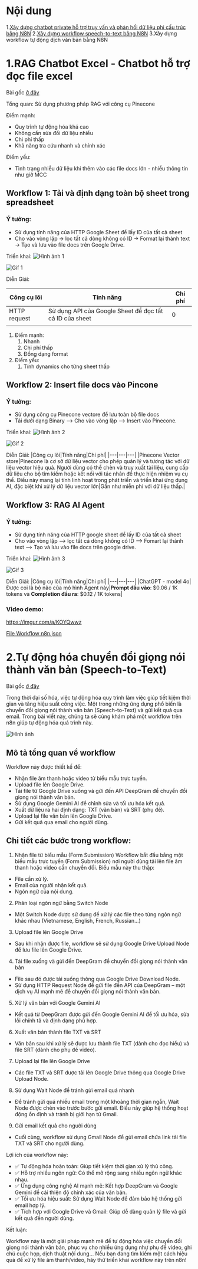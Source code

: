 # Nội dung
1.[Xây dựng chatbot private hỗ trợ truy vấn và phản hồi dữ liệu phi cấu trúc bằng N8N](https://github.com/hoanglong8/Document-Data-science/blob/main/S%C6%A1n%20-%20K%E1%BB%B9%20thu%E1%BA%ADt%20s%E1%BB%AD%20d%E1%BB%A5ng%20N8N%20%C4%91%E1%BB%83%20t%E1%BA%A1o%20chatbot%20%C4%91%E1%BB%8Dc%20d%E1%BB%AF%20li%E1%BB%87u%20phi%20c%E1%BA%A5u%20tr%C3%BAc%20t%E1%BB%AB%20Excel.md)
2.[Xây dựng workflow speech-to-text bằng N8N](https://github.com/hoanglong8/Document-Data-science/blob/main/S%C6%A1n%20-%20K%E1%BB%B9%20thu%E1%BA%ADt%20s%E1%BB%AD%20d%E1%BB%A5ng%20N8N%20%C4%91%E1%BB%83%20t%E1%BA%A1o%20chatbot%20%C4%91%E1%BB%8Dc%20d%E1%BB%AF%20li%E1%BB%87u%20phi%20c%E1%BA%A5u%20tr%C3%BAc%20t%E1%BB%AB%20Excel.md)
3.Xây dựng workflow tự động dịch văn bản bằng N8N

# 1.RAG Chatbot Excel - Chatbot hỗ trợ đọc file excel

Bài gốc [ở đây](https://shrub-midnight-a8f.notion.site/RAG-Chatbot-Excel-17e527e535d9808b827ff0c4c77fb976)

Tổng quan: Sử dụng phương pháp RAG với công cụ Pinecone

Điểm mạnh: 

- Quy trình tự động hóa khá cao
- Không cần sửa đổi dữ liệu nhiều
- Chi phí thấp
- Khả năng tra cứu nhanh và chính xác

Điểm yếu:

- Tình trạng nhiễu dữ liệu khi thêm vào các file docs lớn - nhiều thông tin như giờ MCC

## Workflow 1: Tải và định dạng toàn bộ sheet trong spreadsheet

### Ý tưởng:

- Sử dụng tính năng của HTTP Google Sheet để lấy ID của tất cả sheet
- Cho vào vòng lặp → lọc tất cả dòng không có ID → Format lại thành text → Tạo và lưu vào file docs trên Google Drive.

Triển khai:
![Hình ảnh 1](https://shrub-midnight-a8f.notion.site/image/https%3A%2F%2Fprod-files-secure.s3.us-west-2.amazonaws.com%2F043a9a8f-6006-44cb-b853-e7caf25e509c%2Fee4e5047-7d32-4192-be6b-4e9cc28195bd%2Fimage.png?table=block&id=184527e5-35d9-8027-98ad-c5641028362a&spaceId=043a9a8f-6006-44cb-b853-e7caf25e509c&width=1420&userId=&cache=v2)

![Gif 1](https://media2.giphy.com/media/v1.Y2lkPTc5MGI3NjExaGJweGQxOHF1ZzVzMjk2aTdlbmR5MTJsejJjdDJleTJoaHNrZWg5cyZlcD12MV9pbnRlcm5hbF9naWZfYnlfaWQmY3Q9Zw/8xEj3WObFBKvBJexCa/giphy.gif)

Diễn Giải:

| Công cụ lõi | Tính năng | Chi phí |
| --- | --- | --- |
| HTTP request | Sử dụng API của Google Sheet để đọc tất cả ID của sheet | 0 |
|  |  |  |
1. Điểm mạnh:
    1. Nhanh
    2. Chi phí thấp
    3. Đồng dạng format
2. Điểm yếu:
    1. Tính dynamics cho từng sheet thấp

## Workflow 2: Insert file docs vào Pincone

### Ý tưởng:

- Sử dụng công cụ Pinecone vectore để lưu toàn bộ file docs
- Tải dưới dạng Binary —> Cho vào vòng lặp —>  Insert vào Pinecone.

Triển khai:
![Hình ảnh 2](https://shrub-midnight-a8f.notion.site/image/https%3A%2F%2Fprod-files-secure.s3.us-west-2.amazonaws.com%2F043a9a8f-6006-44cb-b853-e7caf25e509c%2Fa89b5bdc-d5dc-466c-9c8a-5f642bf48c69%2Fimage.png?table=block&id=184527e5-35d9-80cd-9c27-fe83b352d36e&spaceId=043a9a8f-6006-44cb-b853-e7caf25e509c&width=1420&userId=&cache=v2)

![Gif 2](https://media3.giphy.com/media/v1.Y2lkPTc5MGI3NjExNTgybXVzcnczNTlleTVubjE4N3Njb2lvb2txODZrbHFuZ2doZjVqbyZlcD12MV9pbnRlcm5hbF9naWZfYnlfaWQmY3Q9Zw/ODA5iIQqJwiIRV2EyS/giphy.gif)

Diễn Giải:
|Công cụ lõi|Tính năng|Chi phí|
|---|---|---|
|Pinecone Vector store|Pinecone là cơ sở dữ liệu vector cho phép quản lý và tương tác với dữ liệu vector hiệu quả. Người dùng có thể chèn và truy xuất tài liệu, cung cấp dữ liệu cho bộ tìm kiếm hoặc kết nối với tác nhân để thực hiện nhiệm vụ cụ thể. Điều này mang lại tính linh hoạt trong phát triển và triển khai ứng dụng AI, đặc biệt khi xử lý dữ liệu vector lớn|Gần như miễn phí với dữ liệu thấp.|

## Workflow 3: RAG AI Agent

### Ý tưởng:

- Sử dụng tính năng của HTTP google sheet để lấy ID của tất cả sheet
- Cho vào vòng lặp —> lọc tất cả dòng không có ID —> Fomart lại thành text —> Tạo và lưu vào file docs trên google drive.

Triển khai:
![Hình ảnh 3](https://shrub-midnight-a8f.notion.site/image/https%3A%2F%2Fprod-files-secure.s3.us-west-2.amazonaws.com%2F043a9a8f-6006-44cb-b853-e7caf25e509c%2F425f17e6-eb0a-4b91-80a0-5ba5f3a7d3f2%2Fimage.png?table=block&id=184527e5-35d9-80e4-a321-ef5d31032723&spaceId=043a9a8f-6006-44cb-b853-e7caf25e509c&width=1420&userId=&cache=v2)

![Gif 3](https://media3.giphy.com/media/v1.Y2lkPTc5MGI3NjExZG82bjZhd2N4em5hd3l2ZXlkYmU0MWE1bG55YjEzM2Y3ZXE0NG02dyZlcD12MV9pbnRlcm5hbF9naWZfYnlfaWQmY3Q9Zw/VZiQEkLL3ma2lPViT9/giphy.gif)

Diễn Giải:
|Công cụ lõi|Tính năng|Chi phí|
|---|---|---|
|ChatGPT - model 4o|Được coi là bộ não của mô hình Agent này|**Prompt đầu vào**: $0.06 / 1K tokens và **Completion đầu ra**: $0.12 / 1K tokens|

### Video demo:

https://imgur.com/a/KOYQwwz

[File Workflow n8n.json](https://github.com/hoanglong8/Document-Data-science/blob/main/n8n.json)

# 2.Tự động hóa chuyển đổi giọng nói thành văn bản (Speech-to-Text)

Bài gốc [ở đây](https://www.facebook.com/photo/?fbid=9669846533035177&set=gm.1113969847129710&idorvanity=1113089147217780)

Trong thời đại số hóa, việc tự động hóa quy trình làm việc giúp tiết kiệm thời gian và tăng hiệu suất công việc. Một trong những ứng dụng phổ biến là chuyển đổi giọng nói thành văn bản (Speech-to-Text) và gửi kết quả qua email. Trong bài viết này, chúng ta sẽ cùng khám phá một workflow trên n8n giúp tự động hóa quá trình này.

![Hình ảnh](https://scontent.fhan17-1.fna.fbcdn.net/v/t39.30808-6/476118129_9669846543035176_7887554522809818612_n.jpg?_nc_cat=107&ccb=1-7&_nc_sid=aa7b47&_nc_eui2=AeFp-DRKDKbSBlH_ZJd1Bq5kGtkfGaEJywMa2R8ZoQnLA9LbqUyyqF8KhDgX0aEGlvU&_nc_ohc=OUXQnNXv9AgQ7kNvgGT1TIB&_nc_oc=AdjC3RfX8p8vnxzKVOeDQilm9nLAGkTYR4dDoECdUIsSl9paOG5c-bJ0OPBLkkdp0g0&_nc_zt=23&_nc_ht=scontent.fhan17-1.fna&_nc_gid=AtvunKb4PrvDz4iPwDmWQeV&oh=00_AYA-B5-nraxzzHKWRT5QJiRw7Q40r-_kNLVoURouZw05Yw&oe=67A8E192)

## Mô tả tổng quan về workflow
Workflow này được thiết kế để:
* Nhận file âm thanh hoặc video từ biểu mẫu trực tuyến.
* Upload file lên Google Drive.
* Tải file từ Google Drive xuống và gửi đến API DeepGram để chuyển đổi giọng nói thành văn bản.
* Sử dụng Google Gemini AI để chỉnh sửa và tối ưu hóa kết quả.
* Xuất dữ liệu ra hai định dạng: TXT (văn bản) và SRT (phụ đề).
* Upload lại file văn bản lên Google Drive.
* Gửi kết quả qua email cho người dùng.

## Chi tiết các bước trong workflow:
1. Nhận file từ biểu mẫu (Form Submission)
Workflow bắt đầu bằng một biểu mẫu trực tuyến (Form Submission) nơi người dùng tải lên file âm thanh hoặc video cần chuyển đổi. Biểu mẫu này thu thập:
* File cần xử lý.
* Email của người nhận kết quả.
* Ngôn ngữ của nội dung.

2. Phân loại ngôn ngữ bằng Switch Node
* Một Switch Node được sử dụng để xử lý các file theo từng ngôn ngữ khác nhau (Vietnamese, English, French, Russian...)

3. Upload file lên Google Drive
* Sau khi nhận được file, workflow sẽ sử dụng Google Drive Upload Node để lưu file lên Google Drive.

4. Tải file xuống và gửi đến DeepGram để chuyển đổi giọng nói thành văn bản
* File sau đó được tải xuống thông qua Google Drive Download Node.
* Sử dụng HTTP Request Node để gửi file đến API của DeepGram – một dịch vụ AI mạnh mẽ để chuyển đổi giọng nói thành văn bản.

5. Xử lý văn bản với Google Gemini AI
* Kết quả từ DeepGram được gửi đến Google Gemini AI để tối ưu hóa, sửa lỗi chính tả và định dạng phù hợp.

6. Xuất văn bản thành file TXT và SRT
* Văn bản sau khi xử lý sẽ được lưu thành file TXT (dành cho đọc hiểu) và file SRT (dành cho phụ đề video).

7. Upload lại file lên Google Drive
* Các file TXT và SRT được tải lên Google Drive thông qua Google Drive Upload Node.

8. Sử dụng Wait Node để tránh gửi email quá nhanh
* Để tránh gửi quá nhiều email trong một khoảng thời gian ngắn, Wait Node được chèn vào trước bước gửi email. Điều này giúp hệ thống hoạt động ổn định và tránh bị giới hạn từ Gmail.

9. Gửi email kết quả cho người dùng
* Cuối cùng, workflow sử dụng Gmail Node để gửi email chứa link tải file TXT và SRT cho người dùng.

Lợi ích của workflow này:
* ✅ Tự động hóa hoàn toàn: Giúp tiết kiệm thời gian xử lý thủ công.
* ✅ Hỗ trợ nhiều ngôn ngữ: Có thể mở rộng sang nhiều ngôn ngữ khác nhau.
* ✅ Ứng dụng công nghệ AI mạnh mẽ: Kết hợp DeepGram và Google Gemini để cải thiện độ chính xác của văn bản.
* ✅ Tối ưu hóa hiệu suất: Sử dụng Wait Node để đảm bảo hệ thống gửi email hợp lý.
* ✅ Tích hợp với Google Drive và Gmail: Giúp dễ dàng quản lý file và gửi kết quả đến người dùng.

Kết luận:

Workflow này là một giải pháp mạnh mẽ để tự động hóa việc chuyển đổi giọng nói thành văn bản, phục vụ cho nhiều ứng dụng như phụ đề video, ghi chú cuộc họp, dịch thuật nội dung... Nếu bạn đang tìm kiếm một cách hiệu quả để xử lý file âm thanh/video, hãy thử triển khai workflow này trên n8n!
